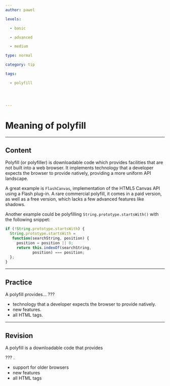 ```yaml
---
author: pawel

levels:

  - basic

  - advanced

  - medium

type: normal

category: tip

tags:

  - polyfill




---
```


# Meaning of polyfill

---
## Content

Polyfill (or polyfiller) is downloadable code which provides facilities that are not built into a web browser. It implements technology that a developer expects the browser to provide natively, providing a more uniform API landscape. 

A great example is `FlashCanvas`, implementation of the HTML5 Canvas API using a Flash plug-in. A rare commercial polyfill, it comes in a paid version, as well as a free version, which lacks a few advanced features like shadows.

Another example could be polyfilling `String.prototype.startsWith()` with the following snippet:

```javascript
if (!String.prototype.startsWith) {
  String.prototype.startsWith = 
   function(searchString, position) {
     position = position || 0;
     return this.indexOf(searchString,
            position) === position;
  };
}

```

---
## Practice

A polyfill provides... ???


* technology that a developer expects the browser to provide natively.
* new features.
* all HTML tags.

---
## Revision

A polyfill is a downloadable code that provides 

??? .


* support for older browsers
* new features
* all HTML tags

